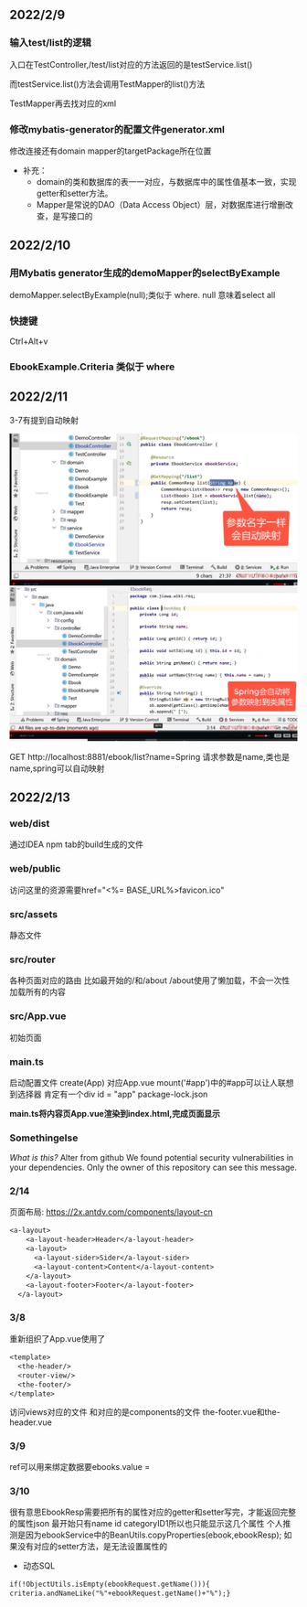 
## 2022/2/9 

### 输入test/list的逻辑

入口在TestController,/test/list对应的方法返回的是testService.list()

而testService.list()方法会调用TestMapper的list()方法

TestMapper再去找对应的xml

### 修改mybatis-generator的配置文件generator.xml

修改连接还有domain mapper的targetPackage所在位置

- 补充：
  - domain的类和数据库的表一一对应，与数据库中的属性值基本一致，实现getter和setter方法。
  - Mapper是常说的DAO（Data Access Object）层，对数据库进行增删改查，是写接口的    

## 2022/2/10

### 用Mybatis generator生成的demoMapper的selectByExample
demoMapper.selectByExample(null);类似于 where. null 意味着select all

### 快捷键
Ctrl+Alt+v

### EbookExample.Criteria 类似于 where

## 2022/2/11
3-7有提到自动映射

![img.png](img.png)
![img_1.png](img_1.png)

GET http://localhost:8881/ebook/list?name=Spring
请求参数是name,类也是name,spring可以自动映射

## 2022/2/13



### web/dist
通过IDEA npm tab的build生成的文件

### web/public
访问这里的资源需要href="<%= BASE_URL%>favicon.ico"
### src/assets
静态文件

### src/router 
各种页面对应的路由
比如最开始的/和/about
/about使用了懒加载，不会一次性加载所有的内容

### src/App.vue
初始页面

### main.ts
启动配置文件
create(App) 对应App.vue
mount('#app')中的#app可以让人联想到选择器 肯定有一个div id = "app"
package-lock.json

**main.ts将内容页App.vue渲染到index.html,完成页面显示**


### Somethingelse 
_What is this?_ Alter from github
We found potential security vulnerabilities in your dependencies.
Only the owner of this repository can see this message.

### 2/14

页面布局: https://2x.antdv.com/components/layout-cn
```vue
<a-layout>
    <a-layout-header>Header</a-layout-header>
    <a-layout>
      <a-layout-sider>Sider</a-layout-sider>
      <a-layout-content>Content</a-layout-content>
    </a-layout>
    <a-layout-footer>Footer</a-layout-footer>
  </a-layout>
```
### 3/8
重新组织了App.vue使用了
```vue
<template>
  <the-header/>
  <router-view/>
  <the-footer/>
</template>
```
<router-view>访问views对应的文件
<the-header>和<the-footer>对应的是components的文件
the-footer.vue和the-header.vue

### 3/9
ref可以用来绑定数据要ebooks.value = 

### 3/10
很有意思EbookResp需要把所有的属性对应的getter和setter写完，才能返回完整的属性json
最开始只有name id categoryID1所以也只能显示这几个属性
个人推测是因为ebookService中的BeanUtils.copyProperties(ebook,ebookResp);
如果没有对应的setter方法，是无法设置属性的

- 动态SQL
```
if(!ObjectUtils.isEmpty(ebookRequest.getName())){
criteria.andNameLike("%"+ebookRequest.getName()+"%");}
```